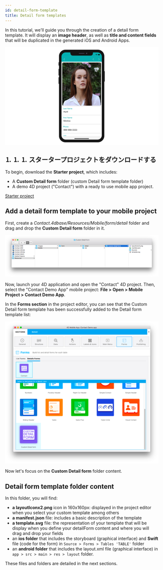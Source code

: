 ```yaml
---
id: detail-form-template
title: Detail form templates
---
```



In this tutorial, we'll guide you through the creation of a detail form template. It will display an **image header**, as well as **title and content fields** that will be duplicated in the generated iOS and Android Apps.

![カスタムテンプレート（完成）](img/custom-template-final-result.png)

## ⒈ ⒈ ⒈ スタータープロジェクトをダウンロードする

To begin, download the **Starter project**, which includes:

* A **Custom Detail form** folder (custom Detail form template folder)
* A demo 4D project ("Contact") with a ready to use mobile app project.

<div className="center-button">
<a className="button button--primary"
href="https://github.com/4d-go-mobile/tutorial-CustomDetailFormStarter/archive/67c9c2f4672083e999a4a592a069d7ca45b3351e.zip">Starter project</a>
</div>

## Add a detail form template to your mobile project

First, create a *Contact.4dbase/Resources/Mobile/form/detail* folder and drag and drop the **Custom Detail form** folder in it.

![Mobile folder custom template](img/mobile-folder-custom-template.png)

Now, launch your 4D application and open the "Contact" 4D project. Then, select the "Contact Demo App" mobile project: **File > Open > Mobile Project > Contact Demo App**.

In the **Forms section** in the project editor, you can see that the Custom Detail form template has been successfully added to the Detail form template list:

![Forms section](img/custom-detailform-template.png)

Now let's focus on the **Custom Detail form** folder content.

## Detail form template folder content

In this folder, you will find:

* **a layoutIconx2.png** icon in 160x160px: displayed in the project editor when you select your custom template among others
* **a manifest.json** file: includes a basic description of the template
* **a template.svg** file: the representation of your template that will be display when you define your detailForm content and where you will drag and drop your fields
* an **ios folder** that includes the storyboard (graphical interface) and **Swift** file (code for the form) in `Source > Forms > Tables 'TABLE'` folder
* an **android folder** that includes the layout.xml file (graphical interface) in `app > src > main > res > layout` folder.

These files and folders are detailed in the next sections.